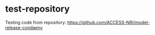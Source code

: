 # test-repository

Testing code from repository: https://github.com/ACCESS-NRI/model-release-condaenv